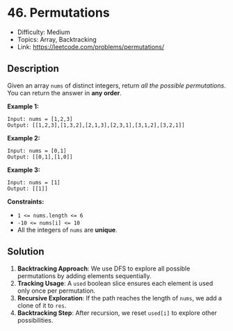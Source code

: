 # 46. Permutations

- Difficulty: Medium
- Topics: Array, Backtracking
- Link: https://leetcode.com/problems/permutations/

## Description

Given an array `nums` of distinct integers, return _all the possible permutations_. You can return the answer in **any order**.

**Example 1:**

```
Input: nums = [1,2,3]
Output: [[1,2,3],[1,3,2],[2,1,3],[2,3,1],[3,1,2],[3,2,1]]
```

**Example 2:**

```
Input: nums = [0,1]
Output: [[0,1],[1,0]]
```

**Example 3:**

```
Input: nums = [1]
Output: [[1]]
```

**Constraints:**

- `1 <= nums.length <= 6`
- `-10 <= nums[i] <= 10`
- All the integers of `nums` are **unique**.

## Solution

1. **Backtracking Approach**: We use DFS to explore all possible permutations by adding elements sequentially.  
2. **Tracking Usage**: A `used` boolean slice ensures each element is used only once per permutation.  
3. **Recursive Exploration**: If the path reaches the length of `nums`, we add a clone of it to `res`.  
4. **Backtracking Step**: After recursion, we reset `used[i]` to explore other possibilities.  
